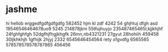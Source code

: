 # jashme
hi
hellob
erggedfgdfgdfgdfg
582452
hjm
kl
zdf
4242
54
ghjhtuj
dfgh
asd
19546546464678uo9
5245
214878jkm
55tfujhuyjo
235487465465l;kjjkhjhf
24fghfghfgh
52dgfhjfhgjkhgfk
26mn,nb4321231
27gyut
28hohiih
459458
30ljkhkhjh
1gfhijk
2hjyj
2332
6545646454564
rety
xfgvdfg
6565565
578578578578787865
456456
